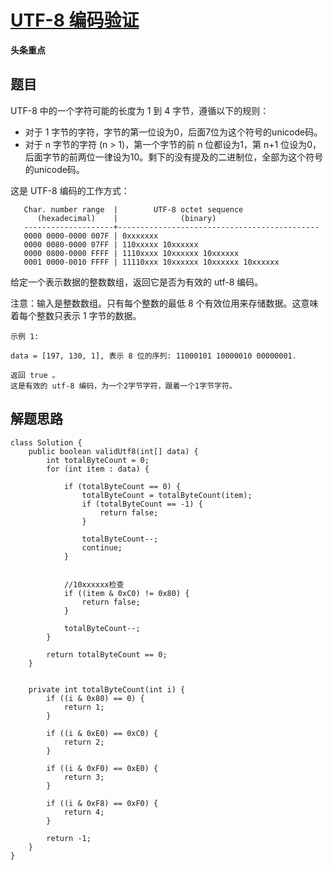 # [UTF-8 编码验证](https://leetcode-cn.com/explore/interview/card/bytedance/247/bonus/1037/)

**头条重点**

## 题目

UTF-8 中的一个字符可能的长度为 1 到 4 字节，遵循以下的规则：

  - 对于 1 字节的字符，字节的第一位设为0，后面7位为这个符号的unicode码。
  - 对于 n 字节的字符 (n > 1)，第一个字节的前 n 位都设为1，第 n+1 位设为0，后面字节的前两位一律设为10。剩下的没有提及的二进制位，全部为这个符号的unicode码。

这是 UTF-8 编码的工作方式：

```
   Char. number range  |        UTF-8 octet sequence
      (hexadecimal)    |              (binary)
   --------------------+---------------------------------------------
   0000 0000-0000 007F | 0xxxxxxx
   0000 0080-0000 07FF | 110xxxxx 10xxxxxx
   0000 0800-0000 FFFF | 1110xxxx 10xxxxxx 10xxxxxx
   0001 0000-0010 FFFF | 11110xxx 10xxxxxx 10xxxxxx 10xxxxxx
```

给定一个表示数据的整数数组，返回它是否为有效的 utf-8 编码。

注意：输入是整数数组。只有每个整数的最低 8 个有效位用来存储数据。这意味着每个整数只表示 1 字节的数据。

```
示例 1:

data = [197, 130, 1], 表示 8 位的序列: 11000101 10000010 00000001.

返回 true 。
这是有效的 utf-8 编码，为一个2字节字符，跟着一个1字节字符。
```

## 解题思路

```
class Solution {
    public boolean validUtf8(int[] data) {
        int totalByteCount = 0;
        for (int item : data) {

            if (totalByteCount == 0) {
                totalByteCount = totalByteCount(item);
                if (totalByteCount == -1) {
                    return false;
                }

                totalByteCount--;
                continue;
            }


            //10xxxxxx检查
            if ((item & 0xC0) != 0x80) {
                return false;
            }

            totalByteCount--;
        }

        return totalByteCount == 0;
    }


    private int totalByteCount(int i) {
        if ((i & 0x80) == 0) {
            return 1;
        }

        if ((i & 0xE0) == 0xC0) {
            return 2;
        }

        if ((i & 0xF0) == 0xE0) {
            return 3;
        }

        if ((i & 0xF8) == 0xF0) {
            return 4;
        }

        return -1;
    }
}
```
